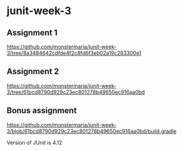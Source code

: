 # junit-week-3

## Assignment 1
https://github.com/monstermaria/junit-week-3/tree/8a3484642cdfde4f2c8fd6f3eb02a19c283300e1

## Assignment 2
https://github.com/monstermaria/junit-week-3/tree/61bcd8790d929c23ec801278b49650ec916aa0bd

## Bonus assignment
https://github.com/monstermaria/junit-week-3/blob/61bcd8790d929c23ec801278b49650ec916aa0bd/build.gradle

Version of JUnit is 4.12
